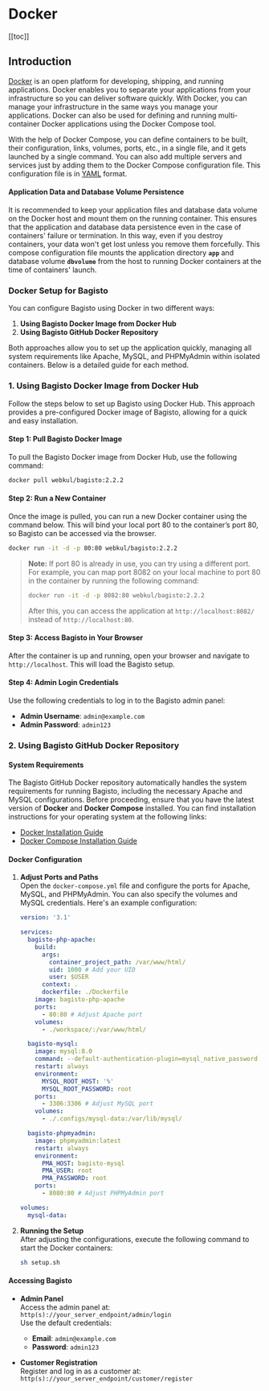 # Docker

[[toc]]

## Introduction

[Docker](https://www.docker.com/) is an open platform for developing, shipping, and running applications. Docker enables you to separate your applications from your infrastructure so you can deliver software quickly. With Docker, you can manage your infrastructure in the same ways you manage your applications. Docker can also be used for defining and running multi-container Docker applications using the Docker Compose tool.

With the help of Docker Compose, you can define containers to be built, their configuration, links, volumes, ports, etc., in a single file, and it gets launched by a single command. You can also add multiple servers and services just by adding them to the Docker Compose configuration file. This configuration file is in [YAML](https://en.wikipedia.org/wiki/YAML) format.

#### Application Data and Database Volume Persistence

It is recommended to keep your application files and database data volume on the Docker host and mount them on the running container. This ensures that the application and database data persistence even in the case of containers' failure or termination. In this way, even if you destroy containers, your data won't get lost unless you remove them forcefully.
This compose configuration file mounts the application directory **`app`** and database volume **`dbvolume`** from the host to running Docker containers at the time of containers' launch.

### Docker Setup for Bagisto

You can configure Bagisto using Docker in two different ways:

1. **Using Bagisto Docker Image from Docker Hub**
2. **Using Bagisto GitHub Docker Repository**

Both approaches allow you to set up the application quickly, managing all system requirements like Apache, MySQL, and PHPMyAdmin within isolated containers. Below is a detailed guide for each method.

### 1. **Using Bagisto Docker Image from Docker Hub**

Follow the steps below to set up Bagisto using Docker Hub. This approach provides a pre-configured Docker image of Bagisto, allowing for a quick and easy installation.

#### Step 1: Pull Bagisto Docker Image

To pull the Bagisto Docker image from Docker Hub, use the following command:

```bash
docker pull webkul/bagisto:2.2.2
```

#### Step 2: Run a New Container

Once the image is pulled, you can run a new Docker container using the command below. This will bind your local port 80 to the container’s port 80, so Bagisto can be accessed via the browser.

```bash
docker run -it -d -p 80:80 webkul/bagisto:2.2.2
```

> **Note:**
> If port 80 is already in use, you can try using a different port. For example, you can map port 8082 on your local machine to port 80 in the container by running the following command:
>
> ```bash
> docker run -it -d -p 8082:80 webkul/bagisto:2.2.2
> ```
>
> After this, you can access the application at `http://localhost:8082/` instead of `http://localhost:80`.

#### Step 3: Access Bagisto in Your Browser

After the container is up and running, open your browser and navigate to `http://localhost`. This will load the Bagisto setup.

#### Step 4: Admin Login Credentials

Use the following credentials to log in to the Bagisto admin panel:

- **Admin Username**: `admin@example.com`
- **Admin Password**: `admin123`

### 2. **Using Bagisto GitHub Docker Repository**

#### System Requirements

The Bagisto GitHub Docker repository automatically handles the system requirements for running Bagisto, including the necessary Apache and MySQL configurations. Before proceeding, ensure that you have the latest version of **Docker** and **Docker Compose** installed. You can find installation instructions for your operating system at the following links:

- [Docker Installation Guide](https://docs.docker.com/install/)
- [Docker Compose Installation Guide](https://docs.docker.com/compose/install/)

#### Docker Configuration

1. **Adjust Ports and Paths**  
   Open the `docker-compose.yml` file and configure the ports for Apache, MySQL, and PHPMyAdmin. You can also specify the volumes and MySQL credentials. Here's an example configuration:

   ```yaml
   version: '3.1'

   services:
     bagisto-php-apache:
       build:
         args:
           container_project_path: /var/www/html/
           uid: 1000 # Add your UID
           user: $USER
         context: .
         dockerfile: ./Dockerfile
       image: bagisto-php-apache
       ports:
         - 80:80 # Adjust Apache port
       volumes:
         - ./workspace/:/var/www/html/

     bagisto-mysql:
       image: mysql:8.0
       command: --default-authentication-plugin=mysql_native_password
       restart: always
       environment:
         MYSQL_ROOT_HOST: '%'
         MYSQL_ROOT_PASSWORD: root
       ports:
         - 3306:3306 # Adjust MySQL port
       volumes:
         - ./.configs/mysql-data:/var/lib/mysql/

     bagisto-phpmyadmin:
       image: phpmyadmin:latest
       restart: always
       environment:
         PMA_HOST: bagisto-mysql
         PMA_USER: root
         PMA_PASSWORD: root
       ports:
         - 8080:80 # Adjust PHPMyAdmin port

   volumes:
     mysql-data:
   ```

2. **Running the Setup**  
   After adjusting the configurations, execute the following command to start the Docker containers:
   ```bash
   sh setup.sh
   ```

#### Accessing Bagisto

- **Admin Panel**  
  Access the admin panel at:  
  `http(s)://your_server_endpoint/admin/login`  
  Use the default credentials:

  - **Email**: `admin@example.com`
  - **Password**: `admin123`

- **Customer Registration**  
  Register and log in as a customer at:  
  `http(s)://your_server_endpoint/customer/register`
